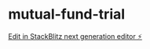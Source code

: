 # mutual-fund-trial

[Edit in StackBlitz next generation editor ⚡️](https://stackblitz.com/~/github.com/TheSrd/mutual-fund-trial)